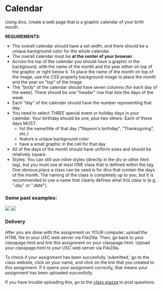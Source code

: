 Calendar
========

Using divs, create a web page that is a graphic calendar of your birth month.

**REQUIREMENTS:**

* The overall calendar should have a set width, and there should be a unique background color for the whole calendar.
* The overall calendar must be **at the center of your browser**.
* Across the top of the calendar you should have a graphic in the background, with the name of the month and the year either on top of the graphic or right below it. To place the name of the month on top of the image, use the CSS property background-image to place the month and the year on "top" of the image.
* The "body" of the calendar should have seven columns (for each day of the week). There should be one "header" row that lists the days of the week.
* Each "day" of the calendar should have the number representing that day.
* You need to select *THREE* special event or holiday days in your calendar. Your birthday should be one, plus two others. Each of these days MUST:
	* list the name/title of that day ("Nayeon's birthday", "Thanksgiving", etc.)
	* feature a unique background color
	* have a small graphic in the cell for that day
* All of the days of the month should have uniform sizes and should be relatively square.
* Styles: You can still use inline styles (directly in the div or other html tag), but you must use at least ONE class that is defined within the <style></style> tag. One obvious place a class can be used is for divs that contain the days of the month. The naming of the class is completely up to you, but it is recommended to use a name that clearly defines what this class is (e.g. ".day" or ".date").

### Some past examples:

<img src="images/calendar_sample_1.gif">
<img src="images/calendar_sample_2.gif">

### Delivery
After you are done with the assignment on YOUR computer, upload the HTML file to your USC web server via FileZilla. Then, go back to your classpage.html and link this assignment on your classpage.html. Upload your classpage.html to your USC web server via FileZilla.

 To check if your assignment has been succesfully 'submitted,' go to the class website, click on your name, and click on the link that you created to this assignment. If it opens your assignment correctly, that means your assignment has been uploaded succesfully.

 If you have trouble uploading this, go to the [class piazza](https://piazza.com/class/idzc1mfmbk8493) to post questions.
